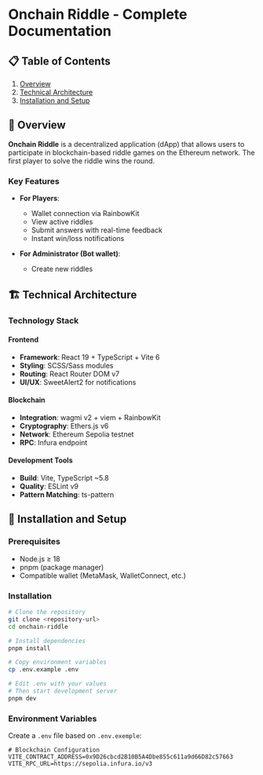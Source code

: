 # Onchain Riddle - Complete Documentation

## 📋 Table of Contents

1. [Overview](#overview)
2. [Technical Architecture](#technical-architecture)
3. [Installation and Setup](#installation-and-setup)

## 🎯 Overview

**Onchain Riddle** is a decentralized application (dApp) that allows users to participate in blockchain-based riddle games on the Ethereum network. The first player to solve the riddle wins the round.

### Key Features

-   **For Players**:

    -   Wallet connection via RainbowKit
    -   View active riddles
    -   Submit answers with real-time feedback
    -   Instant win/loss notifications

-   **For Administrator (Bot wallet)**:
    -   Create new riddles

## 🏗️ Technical Architecture

### Technology Stack

#### Frontend

-   **Framework**: React 19 + TypeScript + Vite 6
-   **Styling**: SCSS/Sass modules
-   **Routing**: React Router DOM v7
-   **UI/UX**: SweetAlert2 for notifications

#### Blockchain

-   **Integration**: wagmi v2 + viem + RainbowKit
-   **Cryptography**: Ethers.js v6
-   **Network**: Ethereum Sepolia testnet
-   **RPC**: Infura endpoint

#### Development Tools

-   **Build**: Vite, TypeScript ~5.8
-   **Quality**: ESLint v9
-   **Pattern Matching**: ts-pattern

## 🚀 Installation and Setup

### Prerequisites

-   Node.js ≥ 18
-   pnpm (package manager)
-   Compatible wallet (MetaMask, WalletConnect, etc.)

### Installation

```bash
# Clone the repository
git clone <repository-url>
cd onchain-riddle

# Install dependencies
pnpm install

# Copy environment variables
cp .env.example .env

# Edit .env with your values
# Then start development server
pnpm dev
```

### Environment Variables

Create a `.env` file based on `.env.exemple`:

```env
# Blockchain Configuration
VITE_CONTRACT_ADDRESS=0x9D26cbcd2B10B5A4Dbe855c611a9d66D82c57663
VITE_RPC_URL=https://sepolia.infura.io/v3
```
